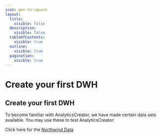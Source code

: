 ```yaml
---
icon: pen-to-square
layout:
  title:
    visible: false
  description:
    visible: false
  tableOfContents:
    visible: true
  outline:
    visible: true
  pagination:
    visible: true
---
```


# Create your first DWH

## Create your first DWH

To become familiar with AnalyticsCreator, we have made certain data sets available. You may use these to test AnalyticsCreator:

Click here for the [Northwind Data](https://www.analyticscreator.com/-temporary-slug-39acb5b6-d839-4a49-950e-03a7f7e4bfc7?hs_preview=gYzZjRyf-182708075102#Step-by-step-sql-server-project)

